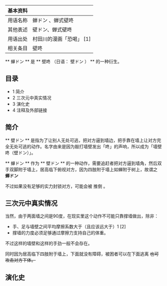 |  **基本资料**  ||
|---|---|
|用语名称  |  蝉ドン  、蝉式壁咚   |
|其他表述  |  壁ドン、蝉式壁咚   |
|用语出处  |  村田川的漫画「恐喝」  [1]   |
|相关条目  |  壁咚   |
  
** 蝉ドン  ** 是 ** 壁咚  （日语：  壁ドン  ） ** 的一种衍生。

##  目录

  * 1  简介 
  * 2  三次元中真实情况 
  * 3  演化史 
  * 4  注释及外部链接 

##  简介

** 壁ドン  **
是指为了让别人无处可逃，把对方逼到墙边，把手靠在墙上让对方完全无处可逃的动作。名字由来是因为敲打墙壁发出「咚」的声响，所以成为「墙壁咚（壁ドン）」。

** 蝉ドン  ** 作为 ** 壁ドン  **
的一种动作，需要追赶者把对方逼到墙角，然后双手双脚附于墙上，居高临下俯视对方，因为四肢附于墙上如蝉附于树上，故谓之 **蝉ドン**

不过如果没有足够的实力封锁对方，可能会被  推倒  。

##  三次元中真实情况

当然，由于两面墙之间是90度，在现实里这个动作不可能只靠撑墙做出，除非：

  * 手、足与墙壁之间平均摩擦系数大于（且应该远大于）1  [2] 
  * 撑墙的力度必须足够通过摩擦力支持自己的体重。 

不过这样的墙壁和这样的手劲一般不会存在。

同时因为居高临下四肢附于墙上，下面就没有障碍，被困者可以在下面逃离 ~~也可攻击对方下体。~~

##  演化史